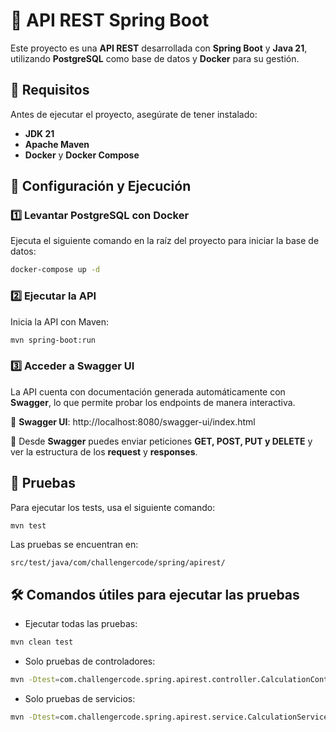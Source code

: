 # 📌 **API REST Spring Boot**
Este proyecto es una **API REST** desarrollada con **Spring Boot** y **Java 21**, utilizando **PostgreSQL** como base de datos y **Docker** para su gestión.

## 🚀 **Requisitos**
Antes de ejecutar el proyecto, asegúrate de tener instalado:

- **JDK 21**
- **Apache Maven**
- **Docker** y **Docker Compose**

## 🔧 **Configuración y Ejecución**

### 1️⃣ **Levantar PostgreSQL con Docker**
Ejecuta el siguiente comando en la raíz del proyecto para iniciar la base de datos:
```bash
docker-compose up -d
```

### 2️⃣ **Ejecutar la API**
Inicia la API con Maven:
```bash
mvn spring-boot:run
```

### 3️⃣ **Acceder a Swagger UI**
La API cuenta con documentación generada automáticamente con **Swagger**, lo que permite probar los endpoints de manera interactiva.

🔗 **Swagger UI**: http://localhost:8080/swagger-ui/index.html

📌 Desde **Swagger** puedes enviar peticiones **GET, POST, PUT y DELETE** y ver la estructura de los **request** y **responses**.

## 🧪 **Pruebas**
Para ejecutar los tests, usa el siguiente comando:
```bash
mvn test
```
Las pruebas se encuentran en:
```plaintext
src/test/java/com/challengercode/spring/apirest/
```

## 🛠️ **Comandos útiles para ejecutar las pruebas**

- Ejecutar todas las pruebas:
```bash
mvn clean test
```

- Solo pruebas de controladores:
```bash
mvn -Dtest=com.challengercode.spring.apirest.controller.CalculationControllerTest test
```

- Solo pruebas de servicios:
```bash
mvn -Dtest=com.challengercode.spring.apirest.service.CalculationServiceUnitTest test
```


